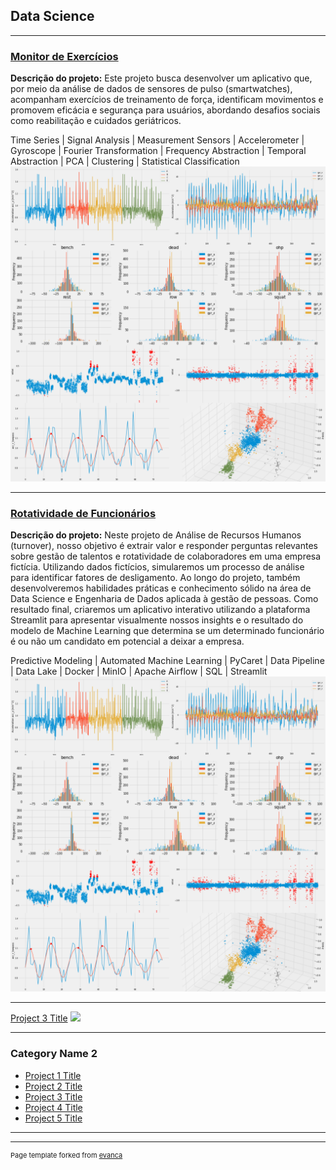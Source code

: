 ## **Data Science**
---

### [Monitor de Exercícios](https://github.com/andre-balbi/monitor-exercicios)
**Descrição do projeto:** Este projeto busca desenvolver um aplicativo que, por meio da análise de dados de sensores de pulso (smartwatches), acompanham exercícios de treinamento de força, identificam movimentos e promovem eficácia e segurança para usuários, abordando desafios sociais como reabilitação e cuidados geriátricos.

Time Series | Signal Analysis | Measurement Sensors | Accelerometer | Gyroscope | Fourier Transformation | Frequency Abstraction | Temporal Abstraction | PCA | Clustering | Statistical Classification
[<img src="images/fitness-tracker.png?raw=true"/>](https://github.com/andre-balbi/monitor-exercicios)


---
### [Rotatividade de Funcionários](https://github.com/andre-balbi/rotatividade-funcionarios)
**Descrição do projeto:** Neste projeto de Análise de Recursos Humanos (turnover), nosso objetivo é extrair valor e responder perguntas relevantes sobre gestão de talentos e rotatividade de colaboradores em uma empresa fictícia. Utilizando dados fictícios, simularemos um processo de análise para identificar fatores de desligamento. Ao longo do projeto, também desenvolveremos habilidades práticas e conhecimento sólido na área de Data Science e Engenharia de Dados aplicada à gestão de pessoas. Como resultado final, criaremos um aplicativo interativo utilizando a plataforma Streamlit para apresentar visualmente nossos insights e o resultado do modelo de Machine Learning que determina se um determinado funcionário é ou não um candidato em potencial a deixar a empresa.

Predictive Modeling | Automated Machine Learning | PyCaret | Data Pipeline | Data Lake | Docker | MinIO | Apache Airflow | SQL | Streamlit 
[<img src="images/fitness-tracker.png?raw=true"/>](https://github.com/andre-balbi/monitor-exercicios)

---
[Project 3 Title](http://example.com/)
<img src="images/dummy_thumbnail.jpg?raw=true"/>

---

### Category Name 2

- [Project 1 Title](http://example.com/)
- [Project 2 Title](http://example.com/)
- [Project 3 Title](http://example.com/)
- [Project 4 Title](http://example.com/)
- [Project 5 Title](http://example.com/)

---




---
<p style="font-size:11px">Page template forked from <a href="https://github.com/evanca/quick-portfolio">evanca</a></p>
<!-- Remove above link if you don't want to attibute -->
